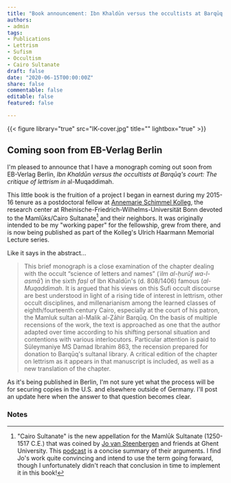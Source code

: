 ```yaml
---
title: "Book announcement: Ibn Khaldūn versus the occultists at Barqūq's court"
authors: 
- admin
tags:
- Publications
- Lettrism
- Sufism
- Occultism
- Cairo Sultanate
draft: false 
date: "2020-06-15T00:00:00Z"
share: false
commentable: false
editable: false
featured: false

---
```

{{< figure library="true" src="IK-cover.jpg" title="" lightbox="true" >}}

## Coming soon from EB-Verlag Berlin

I'm pleased to announce that I have a monograph coming out soon from EB-Verlag Berlin, *Ibn Khaldūn versus the occultists at Barqūq's court: The critique of lettrism in* al-Muqaddimah.

This little book is the fruition of a project I began in earnest during my 2015-16 tenure as a postdoctoral fellow at [Annemarie Schimmel Kolleg](https://www.mamluk.uni-bonn.de/), the research center at Rheinische-Friedrich-Wilhelms-Universität Bonn devoted to the Mamlūks/Cairo Sultanate[^1] and their neighbors.
It was originally intended to be my "working paper" for the fellowship, grew from there, and is now being published as part of the Kolleg's Ulrich Haarmann Memorial Lecture series.

Like it says in the abstract...

> This brief monograph is a close examination of the chapter dealing with the occult “science of letters and names” (*ʿilm al-ḥurūf wa-l-asmāʾ*) in the sixth *faṣl* of Ibn Khaldūn's (d. 808/1406) famous (*al-Muqaddimah*. 
> It is argued that his views on this Sufi occult discourse are best understood in light of a rising tide of interest in lettrism, other occult disciplines, and millenarianism among the learned classes of eighth/fourteenth century Cairo, especially at the court of his patron, the Mamluk sultan al-Malik al-Ẓāhir Barqūq. 
> On the basis of multiple recensions of the work, the text is approached as one that the author adapted over time according to his shifting personal situation and contentions with various interlocutors. 
> Particular attention is paid to Süleymaniye MS Damad Ibrahim 863, the recension prepared for donation to Barqūq's sultanal library. 
> A critical edition of the chapter on lettrism as it appears in that manuscript is included, as well as a new translation of the chapter.

As it's being published in Berlin, I'm not sure yet what the process will be for securing copies in the U.S. and elsewhere outside of Germany.
I'll post an update here when the answer to that question becomes clear.

### Notes
[^1]: "Cairo Sultanate" is the new appellation for the Mamlūk Sultanate (1250-1517 C.E.) that was coined by [Jo van Steenbergen](https://research.flw.ugent.be/en/jo.vansteenbergen) and friends at Ghent University. This [podcast](https://www.mms.ugent.be/podcasts/whats-in-a-name-the-mamluk-sultanate-vs-the-cairo-sultanate-part-1/) is a concise summary of their arguments. I find Jo's work quite convincing and intend to use the term going forward, though I unfortunately didn't reach that conclusion in time to implement it in this book! 
